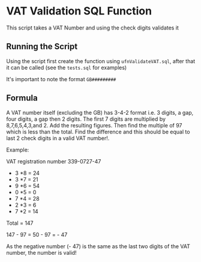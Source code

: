 # VAT Validation SQL Function
This script takes a VAT Number and using the check digits validates it

## Running the Script
Using the script first create the function using `ufnValidateVAT.sql`, after that it can be called (see the `tests.sql` for examples)

It's important to note the format `GB#########`

## Formula
A VAT number itself (excluding the GB) has 3-4-2 format i.e. 3 digits, a gap, four digits, a gap then 2 digits. The first 7 digits are multiplied by 8,7,6,5,4,3,and 2. Add the resulting figures. Then find the multiple of 97 which is less than the total. Find the difference and this should be equal to last 2 check digits in a valid VAT number!.

Example:

VAT registration number 339-0727-47
* 3 *8 = 24
* 3 *7 = 21
* 9 *6 = 54
* 0 *5 = 0
* 7 *4 = 28
* 2 *3 = 6
* 7 *2 = 14

Total = 147

147 - 97 = 50 - 97 = - 47
 
As the negative number (- 47) is the same as the last two digits of the VAT number, the number is valid!
